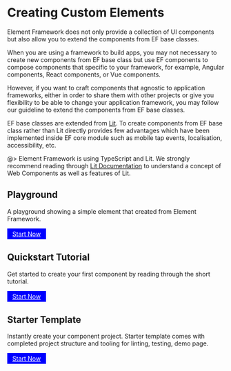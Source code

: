 <!-- 
title: Element Framework Extensions
location: ./custom-components/creating-custom-elements
type: page
layout: default
-->

# Creating Custom Elements

Element Framework does not only provide a collection of UI components but also allow you to extend the components from EF base classes.

When you are using a framework to build apps, you may not necessary to create new components from EF base class but use EF components to compose components that specific to your framework, for example, Angular components, React components, or Vue components.

However, if you want to craft components that agnostic to application frameworks, either in order to share them with other projects or give you flexibility to be able to change your application framework, you may follow our guideline to extend the components from EF base classes.

EF base classes are extended from [Lit](https://lit.dev/). To create components from EF base class rather than Lit directly provides few advantages which have been implemented inside EF core module such as mobile tap events, localisation, accessibility, etc.

@> Element Framework is using TypeScript and Lit. We strongly recommend reading through [Lit Documentation](https://lit.dev/docs/) to understand a concept of Web Components as well as features of Lit.

## Playground

A playground showing a simple element that created from Element Framework.

<a target="_blank" href="https://codesandbox.io/s/counter-element-nwogim?file=/elements/efx-counter.ts" style="display:inline-block;padding:4px 12px;background:blue;color:white">Start Now</a>

## Quickstart Tutorial

Get started to create your first component by reading through the short tutorial.

<a href="./tutorials/element" style="display:inline-block;padding:4px 12px;background:blue;color:white">Start Now</a>

## Starter Template

Instantly create your component project. Starter template comes with completed project structure and tooling for linting, testing, demo page.

<a href="./tools/starter-templates" style="display:inline-block;padding:4px 12px;background:blue;color:white">Start Now</a>